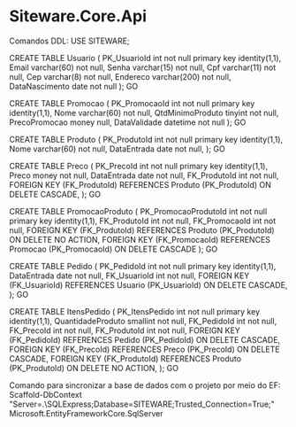 # Siteware.Core.Api

Comandos DDL:
  USE SITEWARE;

  CREATE TABLE Usuario (
    PK_UsuarioId int not null primary key identity(1,1),
    Email varchar(60) not null,
    Senha varchar(15) not null,
    Cpf varchar(11) not null,
    Cep varchar(8) not null,
    Endereco varchar(200) not null,
    DataNascimento date not null
  );
  GO

  CREATE TABLE Promocao (
    PK_PromocaoId int not null primary key identity(1,1),
    Nome varchar(60) not null,
    QtdMinimoProduto tinyint not null,
    PrecoPromocao money null,
    DataValidade datetime not null
  );
  GO

  CREATE TABLE Produto (
    PK_ProdutoId int not null primary key identity(1,1),
    Nome varchar(60) not null,
    DataEntrada date not null,
  );
  GO

  CREATE TABLE Preco (
    PK_PrecoId int not null primary key identity(1,1),
    Preco money not null,
    DataEntrada date not null,
    FK_ProdutoId int not null,
    FOREIGN KEY (FK_ProdutoId) REFERENCES Produto (PK_ProdutoId) ON DELETE CASCADE,
  );
  GO

  CREATE TABLE PromocaoProduto (
    PK_PromocaoProdutoId int not null primary key identity(1,1),
    FK_ProdutoId int not null,
    FK_PromocaoId int not null,
    FOREIGN KEY (FK_ProdutoId) REFERENCES Produto (PK_ProdutoId) ON DELETE NO ACTION,
    FOREIGN KEY (FK_PromocaoId) REFERENCES Promocao (PK_PromocaoId) ON DELETE CASCADE
  );
  GO

  CREATE TABLE Pedido (
    PK_PedidoId int not null primary key identity(1,1),
    DataEntrada date not null,
    FK_UsuarioId int not null,
    FOREIGN KEY (FK_UsuarioId) REFERENCES Usuario (PK_UsuarioId) ON DELETE CASCADE,
  );
  GO

  CREATE TABLE ItensPedido (
    PK_ItensPedido int not null primary key identity(1,1),
    QuantidadeProduto smallint not null,
    FK_PedidoId int not null,
    FK_PrecoId int not null,
    FK_ProdutoId int not null,
    FOREIGN KEY (FK_PedidoId) REFERENCES Pedido (PK_PedidoId) ON DELETE CASCADE,
    FOREIGN KEY (FK_PrecoId) REFERENCES Preco (PK_PrecoId) ON DELETE CASCADE,
    FOREIGN KEY (FK_ProdutoId) REFERENCES Produto (PK_ProdutoId) ON DELETE NO ACTION,
  );
  GO

Comando para sincronizar a base de dados com o projeto por meio do EF:
  Scaffold-DbContext "Server=.\SQLExpress;Database=SITEWARE;Trusted_Connection=True;" Microsoft.EntityFrameworkCore.SqlServer
